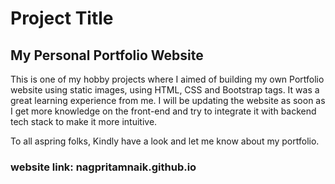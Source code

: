 # Project Title
## My Personal Portfolio Website

This is one of my hobby projects where I aimed of building my own Portfolio website using static images, using HTML, CSS and Bootstrap tags. It was a great learning experience from me. I will be updating the website as soon as I get more knowledge on the front-end and try to integrate it with backend tech stack to make it more intuitive. 

To all aspring folks, Kindly have a look and let me know about my portfolio.


### website link: nagpritamnaik.github.io